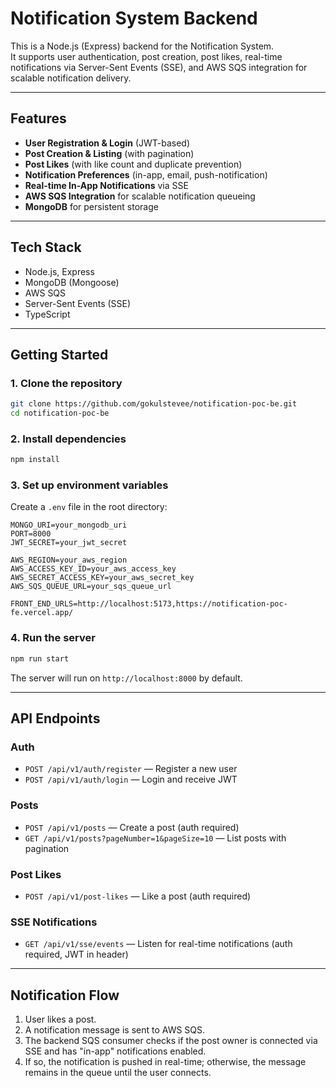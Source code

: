 # Notification System Backend

This is a Node.js (Express) backend for the Notification System.  
It supports user authentication, post creation, post likes, real-time notifications via Server-Sent Events (SSE), and AWS SQS integration for scalable notification delivery.

---

## Features

- **User Registration & Login** (JWT-based)
- **Post Creation & Listing** (with pagination)
- **Post Likes** (with like count and duplicate prevention)
- **Notification Preferences** (in-app, email, push-notification)
- **Real-time In-App Notifications** via SSE
- **AWS SQS Integration** for scalable notification queueing
- **MongoDB** for persistent storage

---

## Tech Stack

- Node.js, Express
- MongoDB (Mongoose)
- AWS SQS
- Server-Sent Events (SSE)
- TypeScript

---

## Getting Started

### 1. Clone the repository

```sh
git clone https://github.com/gokulstevee/notification-poc-be.git
cd notification-poc-be
```

### 2. Install dependencies

```sh
npm install
```

### 3. Set up environment variables

Create a `.env` file in the root directory:

```
MONGO_URI=your_mongodb_uri
PORT=8000
JWT_SECRET=your_jwt_secret

AWS_REGION=your_aws_region
AWS_ACCESS_KEY_ID=your_aws_access_key
AWS_SECRET_ACCESS_KEY=your_aws_secret_key
AWS_SQS_QUEUE_URL=your_sqs_queue_url

FRONT_END_URLS=http://localhost:5173,https://notification-poc-fe.vercel.app/
```

### 4. Run the server

```sh
npm run start
```

The server will run on `http://localhost:8000` by default.

---

## API Endpoints

### Auth

- `POST /api/v1/auth/register` — Register a new user
- `POST /api/v1/auth/login` — Login and receive JWT

### Posts

- `POST /api/v1/posts` — Create a post (auth required)
- `GET /api/v1/posts?pageNumber=1&pageSize=10` — List posts with pagination

### Post Likes

- `POST /api/v1/post-likes` — Like a post (auth required)

### SSE Notifications

- `GET /api/v1/sse/events` — Listen for real-time notifications (auth required, JWT in header)

---

## Notification Flow

1. User likes a post.
2. A notification message is sent to AWS SQS.
3. The backend SQS consumer checks if the post owner is connected via SSE and has "in-app" notifications enabled.
4. If so, the notification is pushed in real-time; otherwise, the message remains in the queue until the user connects.
